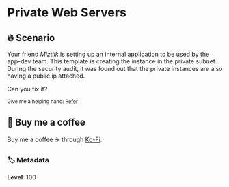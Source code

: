 # Private Web Servers

## 🔥 Scenario

Your friend _Miztiik_ is setting up an internal application to be used by the app-dev team. This template is creating the instance in the private subnet. During the security audit, it was found out that the private instances are also having a public ip attached.

Can you fix it?

<sup>Give me a helping hand: [Refer][1]</sup>

## 👋 Buy me a coffee

Buy me a coffee ☕ through [Ko-Fi](https://ko-fi.com/miztiik).

### 🏷️ Metadata

**Level**: 100

[1]: https://docs.aws.amazon.com/AWSCloudFormation/latest/UserGuide/aws-properties-ec2-instance.html
